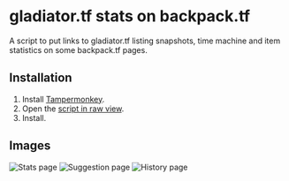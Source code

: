 # gladiator.tf stats on backpack.tf

A script to put links to gladiator.tf listing snapshots, time machine and item statistics on some backpack.tf pages.

## Installation

1. Install [Tampermonkey](https://www.tampermonkey.net/).
2. Open the [script in raw view](https://github.com/mninc/gladiator.tf-stats-bptf/raw/master/gladiatortf-stats-bptf.user.js).
3. Install.

## Images
![Stats page](https://user-images.githubusercontent.com/26234962/168865355-925f1e62-1ce1-40b2-a02f-a2e18dec7190.png)
![Suggestion page](https://user-images.githubusercontent.com/26234962/168865181-9f72fdc4-bb73-48c3-82b2-b2db30276893.png)
![History page](https://user-images.githubusercontent.com/26234962/168864976-2af01c60-800d-45b0-ae04-2f60c6c74645.png)
